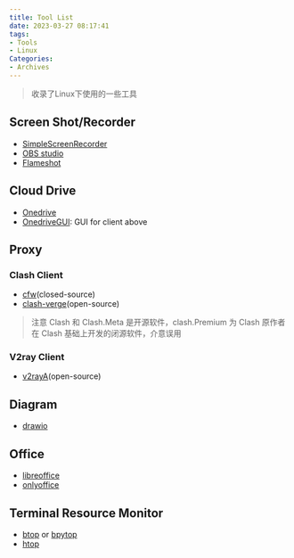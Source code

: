 ```yaml
---
title: Tool List
date: 2023-03-27 08:17:41
tags: 
- Tools
- Linux
Categories: 
- Archives
---
```

>收录了Linux下使用的一些工具

## Screen Shot/Recorder

- [SimpleScreenRecorder](https://www.maartenbaert.be/simplescreenrecorder/)
- [OBS studio](https://obsproject.com/)
- [Flameshot](https://flameshot.org/)

## Cloud Drive

- [Onedrive](https://github.com/abraunegg/onedrive/tree/master)
- [OnedriveGUI](https://github.com/bpozdena/OneDriveGUI): GUI for client above

## Proxy

### Clash Client

- [cfw](https://github.com/Fndroid/clash_for_windows_pkg)(closed-source)
- [clash-verge]( https://github.com/zzzgydi/clash-verge )(open-source)

>注意 Clash 和 Clash.Meta 是开源软件，clash.Premium 为 Clash 原作者在 Clash 基础上开发的闭源软件，介意误用

### V2ray Client

- [v2rayA]( https://github.com/v2rayA/v2rayA )(open-source)

## Diagram

- [drawio](https://app.diagrams.net/)

## Office

- [libreoffice](https://github.com/LibreOffice/core)
- [onlyoffice](https://github.com/ONLYOFFICE/DesktopEditors)

## Terminal Resource Monitor

- [btop](https://github.com/aristocratos/btop) or [bpytop](https://github.com/aristocratos/bpytop)
- [htop](https://github.com/htop-dev/htop)


